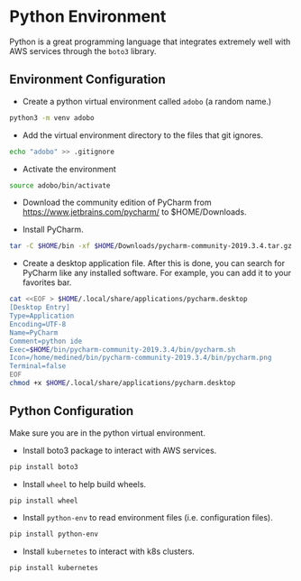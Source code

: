 # Python Environment

Python is a great programming language that integrates extremely well with AWS services through the `boto3` library.

## Environment Configuration

* Create a python virtual environment called `adobo` (a random name.)

```bash
python3 -m venv adobo
```

* Add the virtual environment directory to the files that git ignores.

```bash
echo "adobo" >> .gitignore
```

* Activate the environment

```bash
source adobo/bin/activate
```

* Download the community edition of PyCharm from https://www.jetbrains.com/pycharm/ to $HOME/Downloads.

* Install PyCharm.

```bash
tar -C $HOME/bin -xf $HOME/Downloads/pycharm-community-2019.3.4.tar.gz
```

* Create a desktop application file. After this is done, you can search for PyCharm like any installed software. For example, you can add it to your favorites bar.

```bash
cat <<EOF > $HOME/.local/share/applications/pycharm.desktop
[Desktop Entry]
Type=Application
Encoding=UTF-8
Name=PyCharm
Comment=python ide
Exec=$HOME/bin/pycharm-community-2019.3.4/bin/pycharm.sh
Icon=/home/medined/bin/pycharm-community-2019.3.4/bin/pycharm.png
Terminal=false
EOF
chmod +x $HOME/.local/share/applications/pycharm.desktop
```

## Python Configuration

Make sure you are in the python virtual environment.

* Install boto3 package to interact with AWS services.

```bash
pip install boto3
```

* Install `wheel` to help build wheels.

```bash
pip install wheel
```

* Install `python-env` to read environment files (i.e. configuration files).

```bash
pip install python-env
```

* Install `kubernetes` to interact with k8s clusters.

```bash
pip install kubernetes
```
